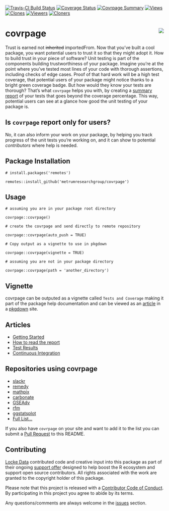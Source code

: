 
<!-- README.md is generated from README.Rmd. Please edit that file -->

[![Travis-CI Build
Status](https://travis-ci.org/metrumresearchgroup/covrpage.svg?branch=master)](https://travis-ci.org/metrumresearchgroup/covrpage)
[![Coverage
Status](https://img.shields.io/codecov/c/github/metrumresearchgroup/covrpage/master.svg)](https://codecov.io/github/metrumresearchgroup/covrpage?branch=master)
[![Covrpage
Summary](https://img.shields.io/badge/covrpage-Last_Build_2019_02_14-brightgreen.svg)](http://tinyurl.com/y9sgxbgh)
[![Views](http://ghtraffic.herokuapp.com/badge/views?owner=metrumresearchgroup&repo=covrpage)](https://github.com/metrumresearchgroup/covrpage/graphs/traffic)
[![Clones](http://ghtraffic.herokuapp.com/badge/clones?owner=metrumresearchgroup&repo=covrpage)](https://github.com/metrumresearchgroup/covrpage/graphs/traffic)
[![Viewers](http://ghtraffic.herokuapp.com/badge/viewers?owner=metrumresearchgroup&repo=covrpage)](https://github.com/metrumresearchgroup/covrpage/graphs/traffic)
[![Cloners](http://ghtraffic.herokuapp.com/badge/cloners?owner=metrumresearchgroup&repo=covrpage)](https://github.com/metrumresearchgroup/covrpage/graphs/traffic)

# covrpage <img src="https://github.com/metrumresearchgroup/covrpage/blob/master/inst/logo/covrpageLogoSCREEN.png?raw=true" align="right"/>

Trust is earned not ~~inherited~~ importedFrom. Now that you’ve built a
cool package, you want potential users to trust it so that they might
adopt it. How to build trust in your piece of software? Unit testing is
part of the components building trustworthiness of your package. Imagine
you’re at the point where you’ve tested most lines of your code with
thorough assertions, including checks of edge cases. Proof of that hard
work will be a high test coverage, that potential users of your package
might notice thanks to a bright green coverage badge. But how would they
know your tests are thorough? That’s what `covrpage` helps you with, by
creating a [summary report](tests/README.md) of your tests that goes
beyond the coverage percentage. This way, potential users can see at a
glance how good the unit testing of your package is.

## Is `covrpage` report only for users?

No, it can also inform your work on your package, by helping you track
progress of the unit tests you’re working on, and it can show to
potential *contributors* where help is needed.

## Package Installation

    # install.packages('remotes')
    
    remotes::install_github('metrumresearchgroup/covrpage')

## Usage

    # assuming you are in your package root directory
    
    covrpage::covrpage()
    
    # create the covrpage and send directly to remote repository
    
    covrpage::covrpage(auto_push = TRUE)
    
    # Copy output as a vignette to use in pkgdown
    
    covrpage::covrpage(vignette = TRUE)
    
    # assuming you are not in your package directory
    
    covrpage::covrpage(path = 'another_directory')

## Vignette

covrpage can be outputed as a vignette called `Tests and Coverage`
making it part of the package help documentation and can be viewed as an
[article](https://metrumresearchgroup.github.io/covrpage/articles/tests_and_coverage.html)
in a [pkgdown](https://github.com/r-lib/pkgdown) site.

## Articles

  - [Getting
    Started](https://metrumresearchgroup.github.io/covrpage/articles/get-started.html)
  - [How to read the
    report](https://metrumresearchgroup.github.io/covrpage/articles/how-to-read-covrpage-report.html)
  - [Test
    Results](https://metrumresearchgroup.github.io/covrpage/articles/Test_Results.html)
  - [Continuous
    Integration](https://metrumresearchgroup.github.io/covrpage/articles/Continuous_Integration.html)

## Repositories using covrpage

  - [slackr](https://github.com/hrbrmstr/slackr/tree/master/tests)
  - [remedy](https://github.com/thinkr-open/remedy/tree/master/tests)
  - [mathpix](https://github.com/jonocarroll/mathpix/tree/master/tests)
  - [carbonate](https://github.com/yonicd/carbonate/tree/master/tests)
  - [GSEAdv](https://github.com/llrs/GSEAdv/tree/master/tests)
  - [rfm](https://github.com/rsquaredacademy/rfm/tree/master/tests)
  - [ggstatsplot](https://github.com/IndrajeetPatil/ggstatsplot/tree/master/tests)
  - [Full
    List…](https://github.com/search?l=Markdown&o=desc&q=covrpage+filename%3AREADME.md+path%3Atests&s=indexed&type=Code)

If you also have `covrpage` on your site and want to add it to the list
you can submit a [Pull
Request](https://github.com/metrumresearchgroup/covrpage/pulls?utf8=%E2%9C%93&q=is%3Apr)
to this README.

## Contributing

[Locke Data](https://itsalocke.com) contributed code and creative input
into this package as part of their ongoing [support
offer](https://itsalocke.com/blog/package-support-offer/) designed to
help boost the R ecosystem and support open source contributors. All
rights associated with the work are granted to the copyright holder of
this package.

Please note that this project is released with a [Contributor Code of
Conduct](CONDUCT.md). By participating in this project you agree to
abide by its terms.

Any questions/comments are always welcome in the
[issues](https://github.com/metrumresearchgroup/covrpage/issues)
section.
